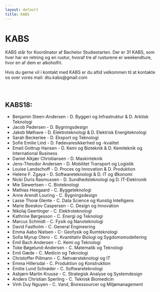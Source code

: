 ```yaml
---
layout: default
title: KABS
---
```


<h1>KABS</h1>

<p>KABS står for Koordinator af Bachelor Studiestarten. Der er 31 KABS, som hver har en retning og en rustur, hvoraf tre af rusturene er weekendture, hvor en af dem er alkoholfri. </p>
<p>Hvis du gerne vil i kontakt med KABS er du altid velkommen til at kontakte os over vores mail: dtu.kabs@gmail.com</p>

<h2>KABS18:</h2>
<ul>
  <li>Benjamin Steen-Andersen - D. Byggeri og Infrastruktur & D. Arktisk Teknologi</li>
  <li>Jacob Pedersen - D. Bygningsdesign</li>
  <li>Jakob Mølhave - D. Elektroteknologi & D. Elektrisk Energiteknologi</li>
  <li>Sarah Beckerlee - D. Eksport og Teknologi</li>
  <li>Sofie Emilie Lind - D. Fødevaresikkerhed og -kvalitet</li>
  <li>Emeli Gottrup Hansen - D. Kemi og Bioteknik & D. Kemiteknik og International Business</li>
  <li>Daniel Alkjær Christiansen - D. Maskinteknik</li>
  <li>Jens-Theodor Andersen - D.  Mobilitet Transport og Logistik</li>
  <li>Louise Landschoff - D. Proces og Innovation & D. Produktion</li>
  <li>Helene F. Zgaya - D. Softwareteknologi & D. IT og Økonomi</li>
  <li>Nicki Duris Rasmussen - D. Sundhedsteknologi og D. IT-Elektronik</li>
  <li>Mie Siewertsen - C. Bioteknologi</li>
  <li>Mathias Heegaard - C. Byggeteknologi</li>
  <li>Anne Arendt Louring - C. Bygningsdesign</li>
  <li>Lasse Thorø Glente - C. Data Science og Kunstig Intelligens</li>
  <li>Marie Boeskov Caspersen - C. Design og Innovation</li>
  <li>Nikolaj Geertinger - C. Elektroteknologi</li>
  <li>Kathrine Børgesson - C. Energi og Teknologi</li>
  <li>Marcus Schmidt - C. Fysik og Nanoteknologi</li>
  <li>David Fastholm - C. General Engineering</li>
  <li>Emma Aabo Nielsen - C- Geofysik og Rumteknologi</li>
  <li>Sofia Myrup Otero - C. Kvantitativ Biologi og Sygdomsmodellering</li>
  <li>Emil Bach Andersen - C. Kemi og Teknologi</li>
  <li>Toke Bøgelund-Andersen - C. Matematik og Teknologi</li>
  <li>Emil Gæde - C. Medicin og Teknologi</li>
  <li>Christoffer Piilmann - C. Netværsteknologi og IT</li>
  <li>Emma Hillersdal - C. Produktion og Konstruktion</li>
  <li>Emilie Lund Schrøder - C. Softwareteknologi</li>
  <li>Asbjørn Martin Kruuse - C. Strategisk Analyse og Systemdesign</li>
  <li>Anders Christian Sperling - C. Teknisk Biomedicin</li>
  <li>Vinh Duy Nguyen - C. Vand, Bioressourcer og Miljømanagement</li>
  
</ul>
